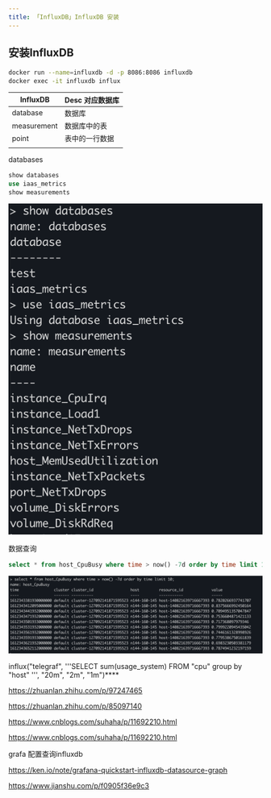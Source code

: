 ```yaml
---
title: 「InfluxDB」InfluxDB 安装
---
```




## 安装InfluxDB

```sh
docker run --name=influxdb -d -p 8086:8086 influxdb
docker exec -it influxdb influx
```





| InfluxDB    | Desc 对应数据库 |
| ----------- | --------------- |
| database    | 数据库          |
| measurement | 数据库中的表    |
| point       | 表中的一行数据  |
|             |                 |





databases

```sql
show databases
use iaas_metrics
show measurements
```

![](install_influxdb/image-20210208173710328.png)



数据查询

```sql
select * from host_CpuBusy where time > now() -7d order by time limit 10;
```

![image-20210208173408121](install_influxdb/image-20210208173408121.png)





influx("telegraf", '''SELECT sum(usage_system)  FROM "cpu"   group by "host" ''', "20m", "2m", "1m")****



https://zhuanlan.zhihu.com/p/97247465

https://zhuanlan.zhihu.com/p/85097140

https://www.cnblogs.com/suhaha/p/11692210.html

https://www.cnblogs.com/suhaha/p/11692210.html

grafa 配置查询influxdb

https://ken.io/note/grafana-quickstart-influxdb-datasource-graph



https://www.jianshu.com/p/f0905f36e9c3